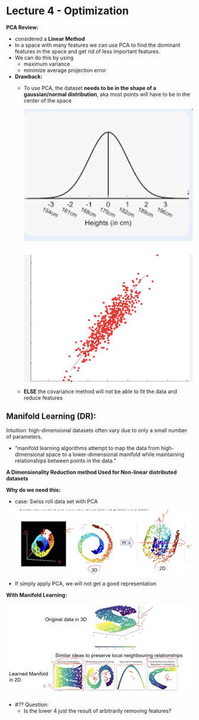 # Lecture 4 - Optimization

**PCA Review:**

- considered a **Linear Method**
- In a space with many features we can use PCA to find the dominant features in the space and get rid of less important features.
- We can do this by using
    - maximum variance
    - minimize average projection error
- **Drawback:**
    - To use PCA, the dataset **needs to be in the shape of a gaussian/normal distribution**, aka most points will have to be in the center of the space
        
        ![Screenshot 2024-10-16 at 1.40.24 PM.png](Lecture%204%20-%20Optimization%20121224ca354c80d2a081e7ca5ff2389e/Screenshot_2024-10-16_at_1.40.24_PM.png)
        
        ![Screenshot 2024-10-16 at 1.41.06 PM.png](Lecture%204%20-%20Optimization%20121224ca354c80d2a081e7ca5ff2389e/Screenshot_2024-10-16_at_1.41.06_PM.png)
        
    - **ELSE** the covariance method will not be able to fit the data and reduce features

## Manifold Learning (DR):

Intuition: high-dimensional datasets often vary due to only a small number of parameters. 

- “manifold learning algorithms attempt to map the data from high-dimensional space to a lower-dimensional manifold while maintaining relationships between points in the data.”

**A Dimensionality Reduction method Used for Non-linear distributed datasets**

**Why do we need this:**

- case: Swiss roll data set with PCA
    
    ![Screenshot 2024-10-16 at 1.46.59 PM.png](Lecture%204%20-%20Optimization%20121224ca354c80d2a081e7ca5ff2389e/Screenshot_2024-10-16_at_1.46.59_PM.png)
    
- If simply apply PCA, we will not get a good representation

**With Manifold Learning:**

![Screenshot 2024-10-16 at 2.26.50 PM.png](Lecture%204%20-%20Optimization%20121224ca354c80d2a081e7ca5ff2389e/Screenshot_2024-10-16_at_2.26.50_PM.png)

- #?? Question:
    - Is the lower 4 just the result of arbitrarily removing features?